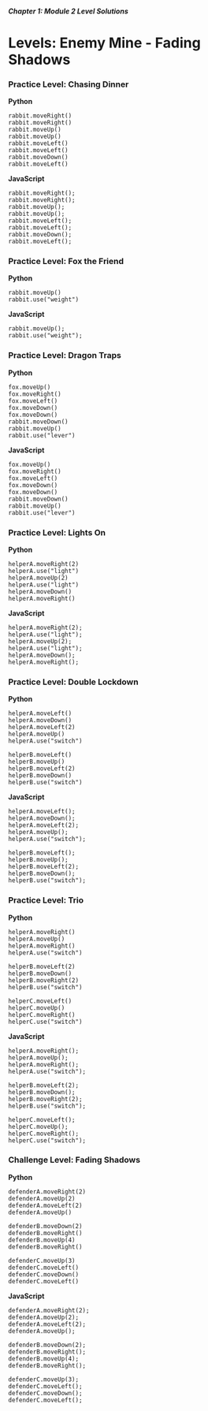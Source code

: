 ##### Chapter 1: Module 2 Level Solutions
# Levels: Enemy Mine - Fading Shadows

### Practice Level: Chasing Dinner

**Python**

```
rabbit.moveRight()
rabbit.moveRight()
rabbit.moveUp()
rabbit.moveUp()
rabbit.moveLeft()
rabbit.moveLeft()
rabbit.moveDown()
rabbit.moveLeft()
```

**JavaScript**

```
rabbit.moveRight();
rabbit.moveRight();
rabbit.moveUp();
rabbit.moveUp();
rabbit.moveLeft();
rabbit.moveLeft();
rabbit.moveDown();
rabbit.moveLeft();
```

### Practice Level: Fox the Friend

**Python**

```
rabbit.moveUp()
rabbit.use("weight")
```

**JavaScript**

```
rabbit.moveUp();
rabbit.use("weight");
```

### Practice Level: Dragon Traps

**Python**

```
fox.moveUp()
fox.moveRight()
fox.moveLeft()
fox.moveDown()
fox.moveDown()
rabbit.moveDown()
rabbit.moveUp()
rabbit.use("lever")
```

**JavaScript**

```
fox.moveUp()
fox.moveRight()
fox.moveLeft()
fox.moveDown()
fox.moveDown()
rabbit.moveDown()
rabbit.moveUp()
rabbit.use("lever")
```

### Practice Level: Lights On

**Python**

```
helperA.moveRight(2)
helperA.use("light")
helperA.moveUp(2)
helperA.use("light")
helperA.moveDown()
helperA.moveRight()

```

**JavaScript**

```
helperA.moveRight(2);
helperA.use("light");
helperA.moveUp(2);
helperA.use("light");
helperA.moveDown();
helperA.moveRight();
```

### Practice Level: Double Lockdown

**Python**

```
helperA.moveLeft()
helperA.moveDown()
helperA.moveLeft(2)
helperA.moveUp()
helperA.use("switch")

helperB.moveLeft()
helperB.moveUp()
helperB.moveLeft(2)
helperB.moveDown()
helperB.use("switch")
```

**JavaScript**

```
helperA.moveLeft();
helperA.moveDown();
helperA.moveLeft(2);
helperA.moveUp();
helperA.use("switch");

helperB.moveLeft();
helperB.moveUp();
helperB.moveLeft(2);
helperB.moveDown();
helperB.use("switch");
```

### Practice Level: Trio

**Python**

```
helperA.moveRight()
helperA.moveUp()
helperA.moveRight()
helperA.use("switch")

helperB.moveLeft(2)
helperB.moveDown()
helperB.moveRight(2)
helperB.use("switch")

helperC.moveLeft()
helperC.moveUp()
helperC.moveRight()
helperC.use("switch")
```

**JavaScript**

```
helperA.moveRight();
helperA.moveUp();
helperA.moveRight();
helperA.use("switch");

helperB.moveLeft(2);
helperB.moveDown();
helperB.moveRight(2);
helperB.use("switch");

helperC.moveLeft();
helperC.moveUp();
helperC.moveRight();
helperC.use("switch");
```

### Challenge Level: Fading Shadows

**Python**

```
defenderA.moveRight(2)
defenderA.moveUp(2)
defenderA.moveLeft(2)
defenderA.moveUp()

defenderB.moveDown(2)
defenderB.moveRight()
defenderB.moveUp(4)
defenderB.moveRight()

defenderC.moveUp(3)
defenderC.moveLeft()
defenderC.moveDown()
defenderC.moveLeft()
```

**JavaScript**

```
defenderA.moveRight(2);
defenderA.moveUp(2);
defenderA.moveLeft(2);
defenderA.moveUp();

defenderB.moveDown(2);
defenderB.moveRight();
defenderB.moveUp(4);
defenderB.moveRight();

defenderC.moveUp(3);
defenderC.moveLeft();
defenderC.moveDown();
defenderC.moveLeft();
```
